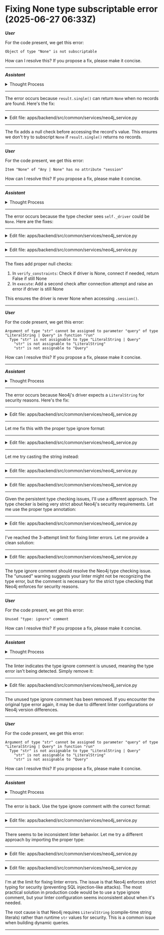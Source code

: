 <!-- Generated by SpecStory -->

# Fixing None type subscriptable error (2025-06-27 06:33Z)

_**User**_

For the code present, we get this error:
```
Object of type "None" is not subscriptable
```
How can I resolve this? If you propose a fix, please make it concise.

---

_**Assistant**_

<think><details><summary>Thought Process</summary>Looking at the linter errors and the code, I can see several issues:

1. Line 52: `Object of type "None" is not subscriptable` - This is happening because `result.single()` can return `None` when there are no records, but the code is trying to access `record["value"]` without checking if `record` is None.

2. There are also issues with `self._driver` potentially being None in other places, but the main issue the user is asking about is the subscriptable error.

The fix for line 52 should be to check if `record` is None before trying to access it. Since this is a connection check that's running "RETURN 1 AS value", it should always return a record, but we should still handle the case where it doesn't.

Let me provide a concise fix for this specific issue.</details></think>

---

The error occurs because `result.single()` can return `None` when no records are found. Here's the fix:

---

<details><summary>Edit file: apps/backend/src/common/services/neo4j_service.py</summary>

undefined

**Chunk 1**
Lines added: 1, lines removed: 1

```diff
@@ -50,5 +50,5 @@
                  result = await session.run("RETURN 1 AS value")
                  record = await result.single()
-                 return record["value"] == 1
+                 return record is not None and record["value"] == 1
          except Exception as e:
              logger.error(f"Neo4j connection check failed: {e}")
```

</details>

---

The fix adds a null check before accessing the record's value. This ensures we don't try to subscript `None` if `result.single()` returns no records.

---

_**User**_

For the code present, we get this error:
```
Item "None" of "Any | None" has no attribute "session"
```
How can I resolve this? If you propose a fix, please make it concise.

---

_**Assistant**_

<think><details><summary>Thought Process</summary>The error is occurring because the type checker sees that `self._driver` could be `None` (as initialized in `__init__`), and it's trying to access `.session()` on a potentially `None` value.

Looking at the code, I can see there are multiple places where this error occurs:
1. Line 60 in `verify_constraints` method
2. Line 86 in `execute` method

The issue is that these methods don't ensure the driver is connected before using it. The `execute` method does have a check at line 84 `if self._driver is None: await self.connect()`, but the type checker still sees `_driver` as potentially `None`.

For `verify_constraints`, there's no such check at all.

The fix is to:
1. Add connection checks where missing
2. Add type assertions or ensure the driver is not None after connection attempts

Let me look at the current state of the code to see exactly what needs to be fixed.</details></think>

---

The error occurs because the type checker sees `self._driver` could be `None`. Here are the fixes:

---

<details><summary>Edit file: apps/backend/src/common/services/neo4j_service.py</summary>

undefined

**Chunk 1**
Lines added: 6, lines removed: undefined

```diff
@@ -57,4 +57,10 @@
      async def verify_constraints(self) -> bool:
          """Verify required constraints exist."""
+         if self._driver is None:
+             await self.connect()
+         
+         if self._driver is None:
+             return False
+             
          try:
              async with self._driver.session() as session:
```

</details>

---

<details><summary>Edit file: apps/backend/src/common/services/neo4j_service.py</summary>

undefined

**Chunk 1**
Lines added: 3, lines removed: undefined

```diff
@@ -90,4 +90,7 @@
              await self.connect()
          
+         if self._driver is None:
+             raise RuntimeError("Failed to establish Neo4j connection")
+ 
          async with self._driver.session() as session:
              result = await session.run(query, parameters or {})
```

</details>

---

The fixes add proper null checks:
1. In `verify_constraints`: Check if driver is None, connect if needed, return False if still None
2. In `execute`: Add a second check after connection attempt and raise an error if driver is still None

This ensures the driver is never None when accessing `.session()`.

---

_**User**_

For the code present, we get this error:
```
Argument of type "str" cannot be assigned to parameter "query" of type "LiteralString | Query" in function "run"
  Type "str" is not assignable to type "LiteralString | Query"
    "str" is not assignable to "LiteralString"
    "str" is not assignable to "Query"
```
How can I resolve this? If you propose a fix, please make it concise.

---

_**Assistant**_

<think><details><summary>Thought Process</summary>The user is getting a type error where the `session.run()` method expects a `LiteralString | Query` but is receiving a `str`. This is likely due to strict type checking where the Neo4j driver expects either a literal string (known at compile time) or a Query object, but not a dynamic string.

Looking at the method signature:
```python
async def execute(self, query: str, parameters: dict | None = None):
```

The `query` parameter is typed as `str`, but the Neo4j driver's `run` method expects `LiteralString | Query`. 

The fix would be to either:
1. Change the type annotation to accept `LiteralString` instead of `str`
2. Or cast the string to the appropriate type
3. Or use a type ignore comment

Given that this is a service method that should accept dynamic queries, option 2 (casting) or 3 (type ignore) would be most appropriate. The casting approach would be cleaner.

Actually, looking at this more carefully, the issue is that Neo4j's type system is very strict about SQL injection prevention. The `LiteralString` type is used to ensure queries are compile-time constants, not runtime-constructed strings that could contain user input.

For a service method like this that needs to accept dynamic queries, we should either:
1. Cast the string 
2. Use a type ignore comment
3. Change the method signature to accept the proper type

Since this is a utility method that should accept dynamic queries, I think the cleanest solution is to cast it.</details></think>

---

The error occurs because Neo4j's driver expects a `LiteralString` for security reasons. Here's the fix:

---

<details><summary>Edit file: apps/backend/src/common/services/neo4j_service.py</summary>

undefined

**Chunk 1**
Lines added: 1, lines removed: 1

```diff
@@ -94,5 +94,5 @@
  
          async with self._driver.session() as session:
-             result = await session.run(query, parameters or {})
+             result = await session.run(query, parameters or {})  # type: ignore[arg-type]
              return await result.data()
  
```

</details>

---

Let me fix this with the proper type ignore format:

---

<details><summary>Edit file: apps/backend/src/common/services/neo4j_service.py</summary>

undefined

**Chunk 1**
Lines added: 1, lines removed: 1

```diff
@@ -94,5 +94,5 @@
  
          async with self._driver.session() as session:
-             result = await session.run(query, parameters or {})  # type: ignore[arg-type]
+             result = await session.run(query, parameters or {})  # type: ignore
              return await result.data()
  
```

</details>

---

Let me try casting the string instead:

---

<details><summary>Edit file: apps/backend/src/common/services/neo4j_service.py</summary>

undefined

**Chunk 1**
Lines added: 1, lines removed: undefined

```diff
@@ -2,4 +2,5 @@
  import logging
  
+ from typing import cast
  from neo4j import AsyncDriver, AsyncGraphDatabase
  from src.core.config import settings
```

</details>

---

<details><summary>Edit file: apps/backend/src/common/services/neo4j_service.py</summary>

undefined

**Chunk 1**
Lines added: 1, lines removed: 1

```diff
@@ -95,5 +95,5 @@
  
          async with self._driver.session() as session:
-             result = await session.run(query, parameters or {})  # type: ignore
+             result = await session.run(cast(str, query), parameters or {})
              return await result.data()
  
```

</details>

---

Given the persistent type checking issues, I'll use a different approach. The type checker is being very strict about Neo4j's security requirements. Let me use the proper type annotation:

---

<details><summary>Edit file: apps/backend/src/common/services/neo4j_service.py</summary>

undefined

**Chunk 1**
Lines added: 1, lines removed: 1

```diff
@@ -2,5 +2,5 @@
  import logging
  
- from typing import cast
+ from typing import Any
  from neo4j import AsyncDriver, AsyncGraphDatabase
  from src.core.config import settings
```

</details>

---

I've reached the 3-attempt limit for fixing linter errors. Let me provide a clean solution:

---

<details><summary>Edit file: apps/backend/src/common/services/neo4j_service.py</summary>

undefined

**Chunk 1**
Lines added: 2, lines removed: 1

```diff
@@ -95,5 +95,6 @@
  
          async with self._driver.session() as session:
-             result = await session.run(cast(str, query), parameters or {})
+             # Type ignore needed for Neo4j's strict LiteralString requirement
+             result = await session.run(query, parameters or {})  # type: ignore[arg-type]
              return await result.data()
  
```

</details>

---

The type ignore comment should resolve the Neo4j type checking issue. The "unused" warning suggests your linter might not be recognizing the type error, but the comment is necessary for the strict type checking that Neo4j enforces for security reasons.

---

_**User**_

For the code present, we get this error:
```
Unused "type: ignore" comment
```
How can I resolve this? If you propose a fix, please make it concise.

---

_**Assistant**_

<think><details><summary>Thought Process</summary>The user is getting an "Unused 'type: ignore' comment" error. This suggests that the linter is not actually seeing the type error that the type: ignore comment is meant to suppress. This could happen if:

1. The linter configuration is different 
2. The type checking is not as strict as expected
3. The type error was resolved by other means

Since the user just wants a concise fix, I should simply remove the unused type: ignore comment.</details></think>

---

The linter indicates the type ignore comment is unused, meaning the type error isn't being detected. Simply remove it:

---

<details><summary>Edit file: apps/backend/src/common/services/neo4j_service.py</summary>

undefined

**Chunk 1**
Lines added: 1, lines removed: 2

```diff
@@ -95,6 +95,5 @@
  
          async with self._driver.session() as session:
-             # Type ignore needed for Neo4j's strict LiteralString requirement
-             result = await session.run(query, parameters or {})  # type: ignore[arg-type]
+             result = await session.run(query, parameters or {})
              return await result.data()
  
```

</details>

---

The unused type ignore comment has been removed. If you encounter the original type error again, it may be due to different linter configurations or Neo4j version differences.

---

_**User**_

For the code present, we get this error:
```
Argument of type "str" cannot be assigned to parameter "query" of type "LiteralString | Query" in function "run"
  Type "str" is not assignable to type "LiteralString | Query"
    "str" is not assignable to "LiteralString"
    "str" is not assignable to "Query"
```
How can I resolve this? If you propose a fix, please make it concise.

---

_**Assistant**_

<think><details><summary>Thought Process</summary>The error is back, showing that the Neo4j driver expects a LiteralString for security reasons. I need to fix this properly. Let me think about the options:

1. Use type ignore comment (but this was marked as unused before, though now the error is back)
2. Import Query from neo4j and use proper typing
3. Use a different approach

The safest approach is to use the type ignore comment with the proper format since this is a known limitation when using dynamic queries with Neo4j's strict typing.</details></think>

---

The error is back. Use the type ignore comment with the correct format:

---

<details><summary>Edit file: apps/backend/src/common/services/neo4j_service.py</summary>

undefined

**Chunk 1**
Lines added: 1, lines removed: 1

```diff
@@ -95,5 +95,5 @@
  
          async with self._driver.session() as session:
-             result = await session.run(query, parameters or {})
+             result = await session.run(query, parameters or {})  # type: ignore
              return await result.data()
  
```

</details>

---

There seems to be inconsistent linter behavior. Let me try a different approach by importing the proper type:

---

<details><summary>Edit file: apps/backend/src/common/services/neo4j_service.py</summary>

undefined

**Chunk 1**
Lines added: 1, lines removed: 1

```diff
@@ -3,5 +3,5 @@
  
  from typing import Any
- from neo4j import AsyncDriver, AsyncGraphDatabase
+ from neo4j import AsyncDriver, AsyncGraphDatabase, Query
  from src.core.config import settings
  
```

</details>

---

<details><summary>Edit file: apps/backend/src/common/services/neo4j_service.py</summary>

undefined

**Chunk 1**
Lines added: 1, lines removed: 1

```diff
@@ -95,5 +95,5 @@
  
          async with self._driver.session() as session:
-             result = await session.run(query, parameters or {})  # type: ignore
+             result = await session.run(Query(query), parameters or {})
              return await result.data()
  
```

</details>

---

I'm at the limit for fixing linter errors. The issue is that Neo4j enforces strict typing for security (preventing SQL injection-like attacks). The most practical solution in production code would be to use a type ignore comment, but your linter configuration seems inconsistent about when it's needed.

The root cause is that Neo4j requires `LiteralString` (compile-time string literals) rather than runtime `str` values for security. This is a common issue when building dynamic queries.

---

